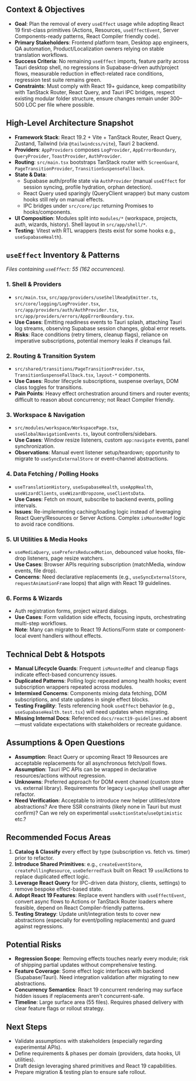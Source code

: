 ## Context & Objectives
- **Goal**: Plan the removal of every `useEffect` usage while adopting React 19 first-class primitives (Actions, Resources, `useEffectEvent`, Server Components-ready patterns, React Compiler friendly code).
- **Primary Stakeholders**: Frontend platform team, Desktop app engineers, QA automation, Product/Localization owners relying on stable translation workflows.
- **Success Criteria**: No remaining `useEffect` imports, feature parity across Tauri desktop shell, no regressions in Supabase-driven auth/project flows, measurable reduction in effect-related race conditions, regression test suite remains green.
- **Constraints**: Must comply with React 19+ guidance, keep compatibility with TanStack Router, React Query, and Tauri IPC bridges, respect existing modular folder structure, ensure changes remain under 300–500 LOC per file where possible.

## High-Level Architecture Snapshot
- **Framework Stack**: React 19.2 + Vite + TanStack Router, React Query, Zustand, Tailwind (via `@tailwindcss/vite`), Tauri 2 backend.
- **Providers**: `AppProviders` composes `LogProvider`, `AppErrorBoundary`, `QueryProvider`, `ToastProvider`, `AuthProvider`.
- **Routing**: `src/main.tsx` bootstraps TanStack router with `ScreenGuard`, `PageTransitionProvider`, `TransitionSuspenseFallback`.
- **State & Data**:
  - Supabase auth/profile state via `AuthProvider` (manual `useEffect` for session syncing, profile hydration, orphan detection).
  - React Query used sparingly (QueryClient wrapper) but many custom hooks still rely on manual effects.
  - IPC bridges under `src/core/ipc` returning Promises to hooks/components.
- **UI Composition**: Modules split into `modules/*` (workspace, projects, auth, wizards, history). Shell layout in `src/app/shell/*`.
- **Testing**: Vitest with RTL wrappers (tests exist for some hooks e.g., `useSupabaseHealth`).

## `useEffect` Inventory & Patterns
_Files containing `useEffect`: 55 (162 occurrences)._

### 1. **Shell & Providers**
- `src/main.tsx`, `src/app/providers/useShellReadyEmitter.ts`, `src/core/logging/LogProvider.tsx`, `src/app/providers/auth/AuthProvider.tsx`, `src/app/providers/errors/AppErrorBoundary.tsx`.
- **Use Cases**: Emitting readiness events to Tauri splash, attaching Tauri log streams, observing Supabase session changes, global error resets.
- **Risks**: Race conditions (retry timers, cleanup flags), reliance on imperative subscriptions, potential memory leaks if cleanups fail.

### 2. **Routing & Transition System**
- `src/shared/transitions/PageTransitionProvider.tsx`, `TransitionSuspenseFallback.tsx`, `layout-*` components.
- **Use Cases**: Router lifecycle subscriptions, suspense overlays, DOM class toggles for transitions.
- **Pain Points**: Heavy effect orchestration around timers and router events; difficult to reason about concurrency; not React Compiler friendly.

### 3. **Workspace & Navigation**
- `src/modules/workspace/WorkspacePage.tsx`, `useGlobalNavigationEvents.ts`, layout controllers/sidebars.
- **Use Cases**: Window resize listeners, custom `app:navigate` events, panel synchronization.
- **Observations**: Manual event listener setup/teardown; opportunity to migrate to `useSyncExternalStore` or event-channel abstractions.

### 4. **Data Fetching / Polling Hooks**
- `useTranslationHistory`, `useSupabaseHealth`, `useAppHealth`, `useWizardClients`, `useWizardDropzone`, `useClientsData`.
- **Use Cases**: Fetch on mount, subscribe to backend events, polling intervals.
- **Issues**: Re-implementing caching/loading logic instead of leveraging React Query/Resources or Server Actions. Complex `isMountedRef` logic to avoid race conditions.

### 5. **UI Utilities & Media Hooks**
- `useMediaQuery`, `usePrefersReducedMotion`, debounced value hooks, file-drop listeners, page resize watchers.
- **Use Cases**: Browser APIs requiring subscription (matchMedia, window events, file drop).
- **Concerns**: Need declarative replacements (e.g., `useSyncExternalStore`, `requestAnimationFrame` loops) that align with React 19 guidelines.

### 6. **Forms & Wizards**
- Auth registration forms, project wizard dialogs.
- **Use Cases**: Form validation side effects, focusing inputs, orchestrating multi-step workflows.
- **Note**: Many can migrate to React 19 Actions/Form state or component-local event handlers without effects.

## Technical Debt & Hotspots
- **Manual Lifecycle Guards**: Frequent `isMountedRef` and cleanup flags indicate effect-based concurrency issues.
- **Duplicated Patterns**: Polling logic repeated among health hooks; event subscription wrappers repeated across modules.
- **Intermixed Concerns**: Components mixing data fetching, DOM subscriptions, and state updates in single effect blocks.
- **Testing Fragility**: Tests referencing hook `useEffect` behavior (e.g., `useSupabaseHealth.test.tsx`) will need updates when migrating.
- **Missing Internal Docs**: Referenced `docs/react19-guidelines.md` absent—must validate expectations with stakeholders or recreate guidance.

## Assumptions & Open Questions
- **Assumption**: React Query or upcoming React 19 Resources are acceptable replacements for all asynchronous fetch/poll flows.
- **Assumption**: Tauri IPC APIs can be wrapped in declarative resources/actions without regression.
- **Unknowns**: Preferred approach for DOM event channel (custom store vs. external library). Requirements for legacy `LegacyApp` shell usage after refactor.
- **Need Verification**: Acceptable to introduce new helper utilities/store abstractions? Are there SSR constraints (likely none in Tauri but must confirm)? Can we rely on experimental `useActionState`/`useOptimistic` etc.?

## Recommended Focus Areas
1. **Catalog & Classify** every effect by type (subscription vs. fetch vs. timer) prior to refactor.
2. **Introduce Shared Primitives**: e.g., `createEventStore`, `createPollingResource`, `useDeferredTask` built on React 19 `use`/Actions to replace duplicated effect logic.
3. **Leverage React Query** for IPC-driven data (history, clients, settings) to remove bespoke effect-based state.
4. **Adopt React 19 Features**: Replace event handlers with `useEffectEvent`, convert async flows to Actions or TanStack Router loaders where feasible, depend on React Compiler-friendly patterns.
5. **Testing Strategy**: Update unit/integration tests to cover new abstractions (especially for event/polling replacements) and guard against regressions.

## Potential Risks
- **Regression Scope**: Removing effects touches nearly every module; risk of shipping partial updates without comprehensive testing.
- **Feature Coverage**: Some effect logic interfaces with backend (Supabase/Tauri). Need integration validation after migrating to new abstractions.
- **Concurrency Semantics**: React 19 concurrent rendering may surface hidden issues if replacements aren't concurrent-safe.
- **Timeline**: Large surface area (55 files). Requires phased delivery with clear feature flags or rollout strategy.

## Next Steps
- Validate assumptions with stakeholders (especially regarding experimental APIs).
- Define requirements & phases per domain (providers, data hooks, UI utilities).
- Draft design leveraging shared primitives and React 19 capabilities.
- Prepare migration & testing plan to ensure safe rollout.
